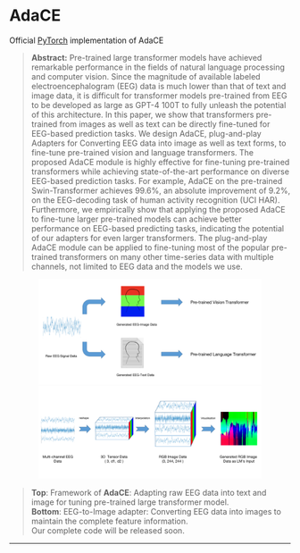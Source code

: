 # AdaCE
Official [PyTorch](https://pytorch.org/) implementation of  AdaCE
> **Abstract:** Pre-trained large transformer models have achieved remarkable performance in the fields of natural language processing and computer vision. Since the magnitude of available labeled electroencephalogram (EEG) data is much lower than that of text and image data, it is difficult for transformer models pre-trained from EEG to be developed as large as GPT-4 100T to fully unleash the potential of this architecture. In this paper, we show that transformers pre-trained from images as well as text can be directly fine-tuned for EEG-based prediction tasks. We design AdaCE, plug-and-play Adapters for Converting EEG data into image as well as text forms, to fine-tune pre-trained vision and language transformers. The proposed AdaCE module is highly effective for fine-tuning pre-trained transformers while achieving state-of-the-art performance on diverse EEG-based prediction tasks. For example, AdaCE on the pre-trained Swin-Transformer achieves 99.6%, an absolute improvement of 9.2%, on the EEG-decoding task of human activity recognition (UCI HAR). Furthermore, we empirically show that applying the proposed AdaCE to fine-tune larger pre-trained models can achieve better performance on EEG-based predicting tasks, indicating the potential of our adapters for even larger transformers. The plug-and-play AdaCE module can be applied to fine-tuning most of the popular pre-trained transformers on many other time-series data with multiple channels, not limited to EEG data and the models we use. 

<div align="center">
  <img src="44.png" width="400px" />
</div>
<div align="center">
  <img src="53.png" width="400px" />
</div>

> **Top**: Framework of **AdaCE**: Adapting raw EEG data into text and image for tuning pre-trained large transformer model.<br>
> **Bottom**: EEG-to-Image adapter: Converting EEG data into images to maintain the complete feature information.<br>
> Our complete code will be released soon.

------

